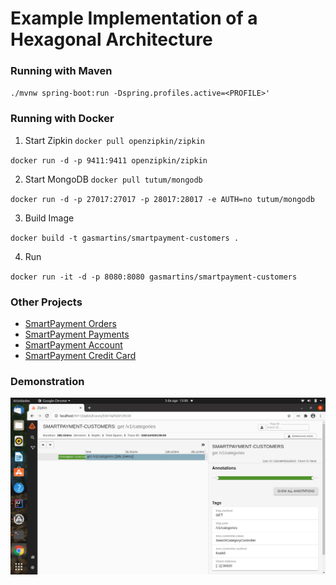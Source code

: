 # Example Implementation of a Hexagonal Architecture



### Running with Maven

`
./mvnw spring-boot:run -Dspring.profiles.active=<PROFILE>'
`

### Running with Docker

1. Start Zipkin
`
docker pull openzipkin/zipkin
`

`
docker run -d -p 9411:9411 openzipkin/zipkin
`

2. Start MongoDB
`
docker pull tutum/mongodb
`

`
docker run -d -p 27017:27017 -p 28017:28017 -e AUTH=no tutum/mongodb
`

3. Build Image

`
docker build -t gasmartins/smartpayment-customers .
`

4. Run

`
docker run -it -d -p 8080:8080 gasmartins/smartpayment-customers
`

### Other Projects

* [SmartPayment Orders](https://github.com/gabrielsmartins/smartpayment-orders)
* [SmartPayment Payments](https://github.com/gabrielsmartins/smartpayment-payments)
* [SmartPayment Account](https://github.com/gabrielsmartins/smartpayment-account)
* [SmartPayment Credit Card](https://github.com/gabrielsmartins/smartpayment-credit-card)

### Demonstration

![Example 1](assets/zipkin)